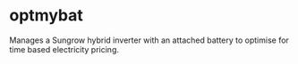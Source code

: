 # optmybat
Manages a Sungrow hybrid inverter with an attached battery to optimise for time based electricity pricing.

